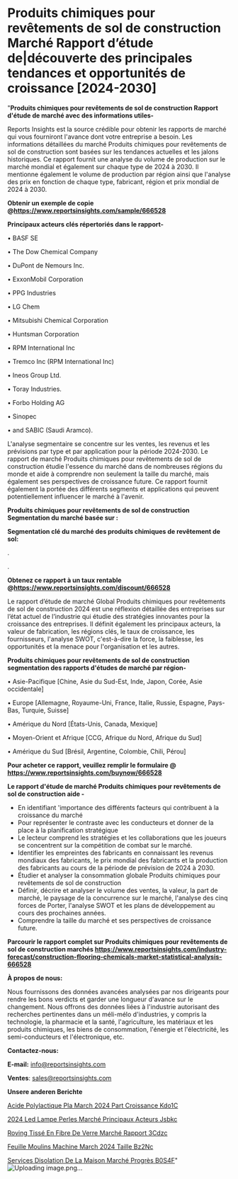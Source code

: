 # Produits chimiques pour revêtements de sol de construction Marché Rapport d’étude de|découverte des principales tendances et opportunités de croissance [2024-2030]

"<strong>Produits chimiques pour revêtements de sol de construction Rapport d'étude de marché avec des informations utiles-</strong>

Reports Insights est la source crédible pour obtenir les rapports de marché qui vous fourniront l'avance dont votre entreprise a besoin. Les informations détaillées du marché Produits chimiques pour revêtements de sol de construction sont basées sur les tendances actuelles et les jalons historiques. Ce rapport fournit une analyse du volume de production sur le marché mondial et également sur chaque type de 2024 à 2030. Il mentionne également le volume de production par région ainsi que l'analyse des prix en fonction de chaque type, fabricant, région et prix mondial de 2024 à 2030.

<strong><b>Obtenir un exemple de copie @</b></strong><a href=https://www.reportsinsights.com/sample/666528><strong><b>https://www.reportsinsights.com/sample/666528</b></strong></a>

<b>Principaux acteurs clés répertoriés dans le rapport-</b>

<b> </b>• BASF SE

• The Dow Chemical Company

• DuPont de Nemours Inc.

• ExxonMobil Corporation

• PPG Industries

• LG Chem

• Mitsubishi Chemical Corporation

• Huntsman Corporation

• RPM International Inc

• Tremco Inc (RPM International Inc)

• Ineos Group Ltd.

• Toray Industries.

• Forbo Holding AG

• Sinopec

• and SABIC (Saudi Aramco).

L'analyse segmentaire se concentre sur les ventes, les revenus et les prévisions par type et par application pour la période 2024-2030. Le rapport de marché Produits chimiques pour revêtements de sol de construction étudie l'essence du marché dans de nombreuses régions du monde et aide à comprendre non seulement la taille du marché, mais également ses perspectives de croissance future. Ce rapport fournit également la portée des différents segments et applications qui peuvent potentiellement influencer le marché à l'avenir.

<strong>Produits chimiques pour revêtements de sol de construction Segmentation du marché basée sur :</strong>

<strong> Segmentation clé du marché des produits chimiques de revêtement de sol: </strong>

.

.

<strong><b>Obtenez ce rapport à un taux rentable @</b></strong><a href=https://www.reportsinsights.com/discount/666528><strong><b>https://www.reportsinsights.com/discount/666528</b></strong></a>

Le rapport d’étude de marché Global Produits chimiques pour revêtements de sol de construction 2024 est une réflexion détaillée des entreprises sur l’état actuel de l’industrie qui étudie des stratégies innovantes pour la croissance des entreprises. Il définit également les principaux acteurs, la valeur de fabrication, les régions clés, le taux de croissance, les fournisseurs, l'analyse SWOT, c'est-à-dire la force, la faiblesse, les opportunités et la menace pour l'organisation et les autres.

<strong>Produits chimiques pour revêtements de sol de construction segmentation des rapports d'études de marché par région-</strong>

• Asie-Pacifique [Chine, Asie du Sud-Est, Inde, Japon, Corée, Asie occidentale]

• Europe [Allemagne, Royaume-Uni, France, Italie, Russie, Espagne, Pays-Bas, Turquie, Suisse]

• Amérique du Nord [États-Unis, Canada, Mexique]

• Moyen-Orient et Afrique [CCG, Afrique du Nord, Afrique du Sud]

• Amérique du Sud [Brésil, Argentine, Colombie, Chili, Pérou]

<strong>Pour acheter ce rapport, veuillez remplir le formulaire @   <a href=https://www.reportsinsights.com/buynow/666528>https://www.reportsinsights.com/buynow/666528</a></strong>

<strong>Le rapport d'étude de marché Produits chimiques pour revêtements de sol de construction aide -</strong>
<ul>
  <li>En identifiant 'importance des différents facteurs qui contribuent à la croissance du marché</li>
  <li>Pour représenter le contraste avec les conducteurs et donner de la place à la planification stratégique</li>
  <li>Le lecteur comprend les stratégies et les collaborations que les joueurs se concentrent sur la compétition de combat sur le marché.</li>
  <li>Identifier les empreintes des fabricants en connaissant les revenus mondiaux des fabricants, le prix mondial des fabricants et la production des fabricants au cours de la période de prévision de 2024 à 2030.</li>
  <li>Étudier et analyser la consommation globale Produits chimiques pour revêtements de sol de construction</li>
  <li>Définir, décrire et analyser le volume des ventes, la valeur, la part de marché, le paysage de la concurrence sur le marché, l'analyse des cinq forces de Porter, l'analyse SWOT et les plans de développement au cours des prochaines années.</li>
  <li>Comprendre la taille du marché et ses perspectives de croissance future.</li>
</ul>

<strong>Parcourir le rapport complet sur Produits chimiques pour revêtements de sol de construction marchés <a href=https://www.reportsinsights.com/industry-forecast/construction-flooring-chemicals-market-statistical-analysis-666528>https://www.reportsinsights.com/industry-forecast/construction-flooring-chemicals-market-statistical-analysis-666528</a></strong>

<strong>À propos de nous:</strong>

Nous fournissons des données avancées analysées par nos dirigeants pour rendre les bons verdicts et garder une longueur d'avance sur le changement. Nous offrons des données liées à l'industrie autorisant des recherches pertinentes dans un méli-mélo d'industries, y compris la technologie, la pharmacie et la santé, l'agriculture, les matériaux et les produits chimiques, les biens de consommation, l'énergie et l'électricité, les semi-conducteurs et l'électronique, etc.

<strong>Contactez-nous:</strong>

<strong>E-mail:</strong> <a href=mailto:info@reportsinsights.com>info@reportsinsights.com</a>

<strong>Ventes</strong>: <a href=mailto:sales@reportsinsights.com>sales@reportsinsights.com</a>

<strong>Unsere anderen Berichte</strong>

<a href=https://www.linkedin.com/pulse/acide-polylactique-pla-march%C3%A9-2024-part-croissance-kdo1c/>Acide Polylactique Pla March 2024 Part Croissance Kdo1C</a>

<a href=https://www.linkedin.com/pulse/2024-led-lampe-perles-marché-principaux-acteurs-jsbkc/>2024 Led Lampe Perles Marché Principaux Acteurs Jsbkc</a>

<a href=https://www.linkedin.com/pulse/roving-tissé-en-fibre-de-verre-marché-rapport-3cdzc/>Roving Tissé En Fibre De Verre Marché Rapport 3Cdzc</a>

<a href=https://www.linkedin.com/pulse/feuille-moulins-machine-march%C3%A9-2024-taille-bz2nc/>Feuille Moulins Machine March 2024 Taille Bz2Nc</a>

<a href=https://www.linkedin.com/pulse/services-disolation-de-la-maison-marché-progrès-b0s4f/>Services Disolation De La Maison Marché Progrès B0S4F</a>"
![Uploading image.png…]()
